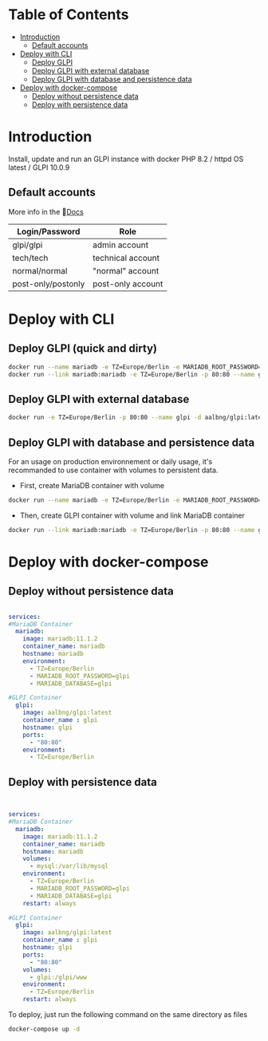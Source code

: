 
# Table of Contents
- [Introduction](#introduction)
  - [Default accounts](#default-accounts)
- [Deploy with CLI](#deploy-with-cli)
  - [Deploy GLPI](#deploy-glpi)
  - [Deploy GLPI with external database](#deploy-glpi-with-external-database)
  - [Deploy GLPI with database and persistence data](#deploy-glpi-with-database-and-persistence-data)
- [Deploy with docker-compose](#deploy-with-docker-compose)
  - [Deploy without persistence data](#deploy-without-persistence-data)
  - [Deploy with persistence data](#deploy-with-persistence-data)

# Introduction

Install, update and run an GLPI instance with docker
PHP 8.2 / httpd OS latest / GLPI 10.0.9

## Default accounts

More info in the 📄[Docs](https://glpi-install.readthedocs.io/en/latest/install/wizard.html#end-of-installation)

| Login/Password     	| Role              	|
|--------------------	|-------------------	|
| glpi/glpi          	| admin account     	|
| tech/tech          	| technical account 	|
| normal/normal      	| "normal" account  	|
| post-only/postonly 	| post-only account 	|

# Deploy with CLI

## Deploy GLPI (quick and dirty) 
```sh
docker run --name mariadb -e TZ=Europe/Berlin -e MARIADB_ROOT_PASSWORD=glpi -e MARIADB_DATABASE=glpi -d mariadb:11.1.2
docker run --link mariadb:mariadb -e TZ=Europe/Berlin -p 80:80 --name glpi -d aalbng/glpi:latest
```

## Deploy GLPI with external database
```sh
docker run -e TZ=Europe/Berlin -p 80:80 --name glpi -d aalbng/glpi:latest
```

## Deploy GLPI with database and persistence data

For an usage on production environnement or daily usage, it's recommanded to use container with volumes to persistent data.

* First, create MariaDB container with volume

```sh
docker run --name mariadb -e TZ=Europe/Berlin -e MARIADB_ROOT_PASSWORD=glpi -e MARIADB_DATABASE=glpi --volume mysql:/var/lib/mysql -d mariadb:11.1.2
```

* Then, create GLPI container with volume and link MariaDB container

```sh
docker run --link mariadb:mariadb -e TZ=Europe/Berlin -p 80:80 --name glpi --volume glpi:/glpi/www -d aalbng/glpi:latest
```


# Deploy with docker-compose

## Deploy without persistence data
```yaml

services:
#MariaDB Container
  mariadb:
    image: mariadb:11.1.2
    container_name: mariadb
    hostname: mariadb
    environment:
      - TZ=Europe/Berlin
      - MARIADB_ROOT_PASSWORD=glpi
      - MARIADB_DATABASE=glpi

#GLPI Container
  glpi:
    image: aalbng/glpi:latest
    container_name : glpi
    hostname: glpi
    ports:
      - "80:80"
    environment:
      - TZ=Europe/Berlin
```

## Deploy with persistence data

```yaml


services:
#MariaDB Container
  mariadb:
    image: mariadb:11.1.2
    container_name: mariadb
    hostname: mariadb
    volumes:
      - mysql:/var/lib/mysql
    environment:
      - TZ=Europe/Berlin
      - MARIADB_ROOT_PASSWORD=glpi
      - MARIADB_DATABASE=glpi
    restart: always

#GLPI Container
  glpi:
    image: aalbng/glpi:latest
    container_name : glpi
    hostname: glpi
    ports:
      - "80:80"
    volumes:
      - glpi:/glpi/www 
    environment:
      - TZ=Europe/Berlin
    restart: always
```

To deploy, just run the following command on the same directory as files

```sh
docker-compose up -d
```
